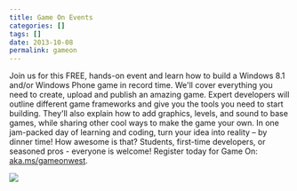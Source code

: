```yaml
---
title: Game On Events
categories: []
tags: []
date: 2013-10-08
permalink: gameon
---
```


Join us for this FREE, hands-on event and learn how to build a Windows 8.1 and/or Windows Phone game in record time. We&#39;ll cover everything you need to create, upload and publish an amazing game. Expert developers will outline different game frameworks and give you the tools you need to start building. They&#39;ll also explain how to add graphics, levels, and sound to base games, while sharing other cool ways to make the game your own. In one jam-packed day of learning and coding, turn your idea into reality &ndash; by dinner time! How awesome is that? Students, first-time developers, or seasoned pros - everyone is welcome! Register today for Game On: [aka.ms/gameonwest](http://aka.ms/gameonwest). 
<!-- xmore -->

![](/files/gameon_01.png)